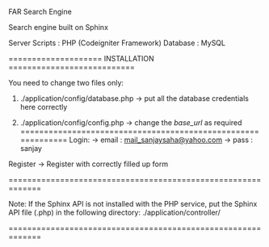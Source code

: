 FAR Search Engine

Search engine built on Sphinx

Server Scripts : PHP (Codeigniter Framework)
Database       : MySQL


==================== INSTALLATION ===========================

You need to change two files only:
1) ./application/config/database.php
	-> put all the database credentials here correctly

2) ./application/config/config.php
	-> change the *base_url* as required
=============================================================
Login:
	-> email : mail_sanjaysaha@yahoo.com
	-> pass  : sanjay

Register
	-> Register with correctly filled up form

=============================================================

Note: If the Sphinx API is not installed with the PHP service, 
put the Sphinx API file (.php) in the following directory:
./application/controller/

=============================================================

